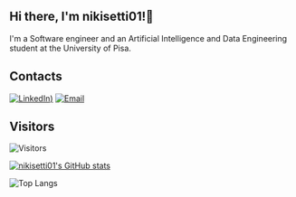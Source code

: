 ## Hi there, I'm nikisetti01!👋
I'm a Software engineer and an Artificial Intelligence and Data Engineering student at the University of Pisa.
## Contacts
[![LinkedIn](https://img.shields.io/badge/LinkedIn-Niki%20Setti-blue))](https://www.linkedin.com/in/niccol%C3%B2-settimelli-126896268/)
[![Email](https://img.shields.io/badge/Email-nikisetti01@gmail.com-red)](mailto:niccolosettimelli@gmail.com)



## Visitors
![Visitors](https://visitor-badge.glitch.me/badge?page_id=nikisetti01)


[![nikisetti01's GitHub stats](https://github-readme-stats.vercel.app/api?username=nikisetti01&show_icons=true&theme=transparent&hide=issues)](https://github.com/anuraghazra/github-readme-stats)



![Top Langs](https://github-readme-stats.vercel.app/api/top-langs/?username=nikisetti01&layout=compact&hide=Ruby&theme=transparent)

